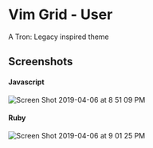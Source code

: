 # Vim Grid - User

A Tron: Legacy inspired theme

## Screenshots
#### Javascript
![Screen Shot 2019-04-06 at 8 51 09 PM](https://user-images.githubusercontent.com/626628/55678390-b7ef2380-58ad-11e9-91b0-7e9fff86a4df.png)

#### Ruby
![Screen Shot 2019-04-06 at 9 01 25 PM](https://user-images.githubusercontent.com/626628/55678470-2bddfb80-58af-11e9-96c5-65f4c6bc778e.png)
